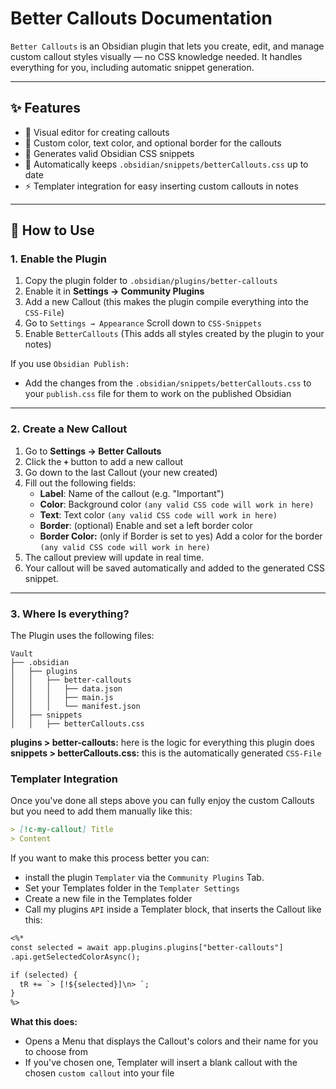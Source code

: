# Better Callouts Documentation

`Better Callouts` is an Obsidian plugin that lets you create, edit, and manage custom callout styles visually — no CSS knowledge needed. It handles everything for you, including automatic snippet generation.


---

## ✨ Features

- 🎨 Visual editor for creating callouts
- 🧠 Custom color, text color, and optional border for the callouts
- 💾 Generates valid Obsidian CSS snippets
- 🔄 Automatically keeps `.obsidian/snippets/betterCallouts.css` up to date
- ⚡ Templater integration for easy inserting custom callouts in notes

---

## 🚀 How to Use

### 1. Enable the Plugin

1. Copy the plugin folder to `.obsidian/plugins/better-callouts`
2. Enable it in **Settings → Community Plugins**
3. Add a new Callout (this makes the plugin compile everything into the `CSS-File`)
4. Go to `Settings → Appearance` Scroll down to `CSS-Snippets`
5. Enable `BetterCallouts` (This adds all styles created by the plugin to your notes)

If you use `Obsidian Publish:`
- Add the changes from the `.obsidian/snippets/betterCallouts.css` to your `publish.css` file for them to work on the published Obsidian

---

### 2. Create a New Callout

1. Go to **Settings → Better Callouts**
2. Click the **`+`** button to add a new callout
3. Go down to the last Callout (your new created)
4. Fill out the following fields:
   - **Label**: Name of the callout (e.g. "Important")
   - **Color**: Background color `(any valid CSS code will work in here)`
   - **Text**: Text color `(any valid CSS code will work in here)`
   - **Border**: (optional) Enable and set a left border color
   - **Border Color:** (only if Border is set to yes) Add a color for the border `(any valid CSS code will work in here)`
1. The callout preview will update in real time.
2. Your callout will be saved automatically and added to the generated CSS snippet.

---

### 3. Where Is everything?

The Plugin uses the following files:

```plaintext
Vault
├── .obsidian
│   ├── plugins
│   │   ├── better-callouts
│   │   │   ├── data.json
│   │   │   ├── main.js
│   │   │   └── manifest.json
│   ├── snippets
│   │   ├── betterCallouts.css
```

**plugins > better-callouts:** here is the logic for everything this plugin does
**snippets > betterCallouts.css:** this is the automatically generated `CSS-File`

### Templater Integration
Once you've done all steps above you can fully enjoy the custom Callouts but you need to add them manually like this:
```md
> [!c-my-callout] Title
> Content
```

If you want to make this process better you can:
- install the plugin `Templater` via the `Community Plugins` Tab.
- Set your Templates folder in the `Templater Settings`
- Create a new file in the Templates folder
- Call my plugins `API` inside a Templater block, that inserts the Callout like this:

```txt
<%*
const selected = await app.plugins.plugins["better-callouts"]
.api.getSelectedColorAsync();

if (selected) {
  tR += `> [!${selected}]\n> `;
}
%>
```

**What this does:**
- Opens a Menu that displays the Callout's colors and their name for you to choose from
- If you've chosen one, Templater will insert a blank callout with the chosen `custom callout` into your file
